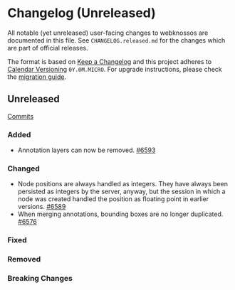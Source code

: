 # Changelog (Unreleased)

All notable (yet unreleased) user-facing changes to webknossos are documented in this file.
See `CHANGELOG.released.md` for the changes which are part of official releases.

The format is based on [Keep a Changelog](http://keepachangelog.com/en/1.0.0/)
and this project adheres to [Calendar Versioning](http://calver.org/) `0Y.0M.MICRO`.
For upgrade instructions, please check the [migration guide](MIGRATIONS.released.md).

## Unreleased
[Commits](https://github.com/scalableminds/webknossos/compare/22.11.1...HEAD)

### Added
- Annotation layers can now be removed. [#6593](https://github.com/scalableminds/webknossos/pull/6593)

### Changed
- Node positions are always handled as integers. They have always been persisted as integers by the server, anyway, but the session in which a node was created handled the position as floating point in earlier versions. [#6589](https://github.com/scalableminds/webknossos/pull/6589)
- When merging annotations, bounding boxes are no longer duplicated. [#6576](https://github.com/scalableminds/webknossos/pull/6576)

### Fixed

### Removed

### Breaking Changes
